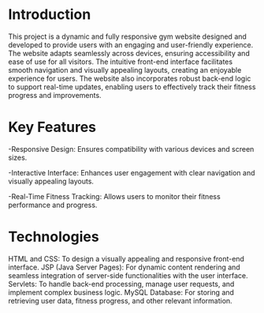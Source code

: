 # Introduction
This project is a dynamic and fully responsive gym website designed and developed to provide users with an engaging and user-friendly experience.
The website adapts seamlessly across devices, ensuring accessibility and ease of use for all visitors. 
The intuitive front-end interface facilitates smooth navigation and visually appealing layouts, creating an enjoyable experience for users. 
The website also incorporates robust back-end logic to support real-time updates, enabling users to effectively track their fitness progress and improvements.

# Key Features
-Responsive Design: Ensures compatibility with various devices and screen sizes.

-Interactive Interface: Enhances user engagement with clear navigation and visually appealing layouts.

-Real-Time Fitness Tracking: Allows users to monitor their fitness performance and progress.

# Technologies
HTML and CSS: To design a visually appealing and responsive front-end interface.
JSP (Java Server Pages): For dynamic content rendering and seamless integration of server-side functionalities with the user interface.
Servlets: To handle back-end processing, manage user requests, and implement complex business logic.
MySQL Database: For storing and retrieving user data, fitness progress, and other relevant information.
